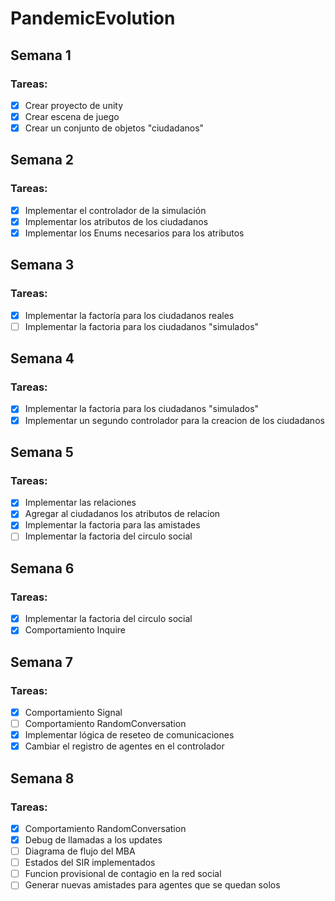 # PandemicEvolution


## Semana 1
### **Tareas:**
- [x] Crear proyecto de unity
- [x] Crear escena de juego
- [x] Crear un conjunto de objetos "ciudadanos"

## Semana 2
### **Tareas:**
- [x] Implementar el controlador de la simulación
- [x] Implementar los atributos de los ciudadanos
- [x] Implementar los Enums necesarios para los atributos

## Semana 3
### **Tareas:**
- [x] Implementar la factoría para los ciudadanos reales
- [ ] Implementar la factoria para los ciudadanos "simulados"

## Semana 4
### **Tareas:**
- [x] Implementar la factoria para los ciudadanos "simulados"
- [x] Implementar un segundo controlador para la creacion de los ciudadanos

## Semana 5
### **Tareas:**
- [x] Implementar las relaciones
- [x] Agregar al ciudadanos los atributos de relacion
- [x] Implementar la factoria para las amistades
- [ ] Implementar la factoria del circulo social

## Semana 6
### **Tareas:**
- [x] Implementar la factoria del circulo social
- [x] Comportamiento Inquire

## Semana 7
### **Tareas:**
- [x] Comportamiento Signal
- [ ] Comportamiento RandomConversation
- [x] Implementar lógica de reseteo de comunicaciones
- [x] Cambiar el registro de agentes en el controlador

## Semana 8
### **Tareas:**
- [x] Comportamiento RandomConversation
- [x] Debug de llamadas a los updates
- [ ] Diagrama de flujo del MBA
- [ ] Estados del SIR implementados
- [ ] Funcion provisional de contagio en la red social
- [ ] Generar nuevas amistades para agentes que se quedan solos
